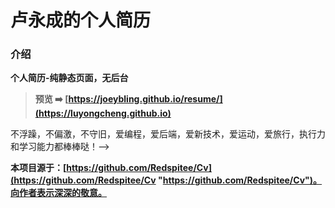 # 卢永成的个人简历

### 介绍
**个人简历-纯静态页面，无后台**

> **预览 ➡️ [https://joeybling.github.io/resume/](https://luyongcheng.github.io)**

<!--[![試毅-思伟的个人简历](./resume_mini.png "試毅-思伟的个人简历")](https://joeybling.github.io/resume/ "試毅-思伟的个人简历")-->
<!---->
<!--**一直在努力,从未放弃**-->
<!--> 不浮躁，不偏激，不守旧，爱编程，爱后端，爱新技术，爱运动，爱旅行，执行力和学习能力都棒棒哒！-->
<!---->
<!--# 简介-->
<!--- [个人博客](https://zhousiwei.gitee.io/)-->
<!--- [GitHub](https://github.com/JoeyBling)-->
<!--- [码云](https://gitee.com/zhousiwei)-->
<!--- [简书](https://www.jianshu.com/u/02cbf31a043a)-->
<!--- [CSDN](https://blog.csdn.net/qq_30930805)-->
<!--- [知乎](https://www.zhihu.com/people/joeybling)-->
<!--- [微博](http://weibo.com/jayinfo)-->
<!--- **主要涉及技术：`Java后端开发`、`聚合支付`、`公众号开发`、`开源爱好者`、`Linux`**-->


**本项目源于：[https://github.com/Redspitee/Cv](https://github.com/Redspitee/Cv "https://github.com/Redspitee/Cv")。向作者表示深深的敬意。**
